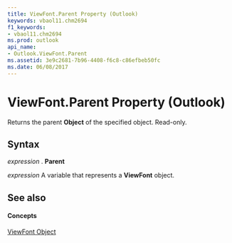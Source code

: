 ```yaml
---
title: ViewFont.Parent Property (Outlook)
keywords: vbaol11.chm2694
f1_keywords:
- vbaol11.chm2694
ms.prod: outlook
api_name:
- Outlook.ViewFont.Parent
ms.assetid: 3e9c2681-7b96-4408-f6c8-c86efbeb50fc
ms.date: 06/08/2017
---
```



# ViewFont.Parent Property (Outlook)

Returns the parent **Object** of the specified object. Read-only.


## Syntax

 _expression_ . **Parent**

 _expression_ A variable that represents a **ViewFont** object.


## See also


#### Concepts


[ViewFont Object](viewfont-object-outlook.md)

